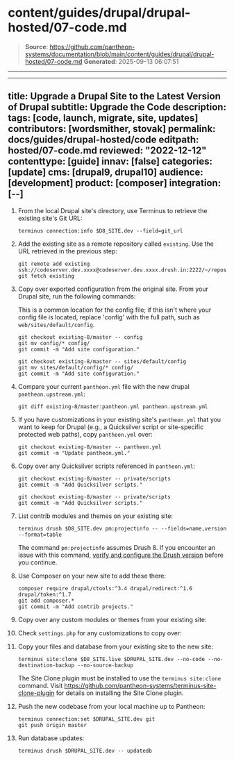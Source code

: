 # content/guides/drupal/drupal-hosted/07-code.md

> **Source**: https://github.com/pantheon-systems/documentation/blob/main/content/guides/drupal/drupal-hosted/07-code.md
> **Generated**: 2025-09-13 06:07:51

---

---
title: Upgrade a Drupal Site to the Latest Version of Drupal
subtitle: Upgrade the Code
description: 
tags: [code, launch, migrate, site, updates]
contributors: [wordsmither, stovak]
permalink: docs/guides/drupal-hosted/code
editpath: hosted/07-code.md
reviewed: "2022-12-12"
contenttype: [guide]
innav: [false]
categories: [update]
cms: [drupal9, drupal10]
audience: [development]
product: [composer]
integration: [--]
---

1. From the local Drupal site's directory, use Terminus to retrieve the existing site's Git URL:

    ```bash{promptUser: user}
    terminus connection:info $D8_SITE.dev --field=git_url
    ```

1. Add the existing site as a remote repository called `existing`. Use the URL retrieved in the previous step:

    ```bash{promptUser: user}
    git remote add existing ssh://codeserver.dev.xxxx@codeserver.dev.xxxx.drush.in:2222/~/repository.git
    git fetch existing
    ```

1. Copy over exported configuration from the original site. From your Drupal site, run the following commands:

    <TabList>

    <Tab title="With Nested Docroot" id="code-docroot" active={true}>

    This is a common location for the config file; if this isn't where your config file is located, replace 'config' with the full path, such as `web/sites/default/config`.

    ```bash{promptUser:user}
    git checkout existing-8/master -- config
    git mv config/* config/
    git commit -m "Add site configuration."
    ```

    </Tab>

    <Tab title="Without Nested Docroot" id="code-nodocroot">

    ```bash{promptUser:user}
    git checkout existing-8/master -- sites/default/config
    git mv sites/default/config/* config/
    git commit -m "Add site configuration."
    ```

    </Tab>

    </TabList>

1. Compare your current `pantheon.yml` file with the new drupal `pantheon.upstream.yml`:

    ```bash{promptUser: user}
    git diff existing-8/master:pantheon.yml pantheon.upstream.yml
    ```

1. If you have customizations in your existing site's `pantheon.yml` that you want to keep for Drupal (e.g., a Quicksilver script or site-specific protected web paths), copy `pantheon.yml` over:

    ```bash{promptUser: user}
    git checkout existing-8/master -- pantheon.yml
    git commit -m "Update pantheon.yml."
    ```

1. Copy over any Quicksilver scripts referenced in `pantheon.yml`:

    <TabList>

    <Tab title="With Nested Docroot" id="code-docroot" active={true}>

      ```bash{promptUser: user}
      git checkout existing-8/master -- private/scripts
      git commit -m "Add Quicksilver scripts."
      ```

    </Tab>

    <Tab title="Without Nested Docroot" id="code-nodocroot">

      ```bash{promptUser: user}
      git checkout existing-8/master -- private/scripts
      git commit -m "Add Quicksilver scripts."
      ```

    </Tab>

    </TabList>

1. List contrib modules and themes on your existing site:

    ```bash{promptUser: user}
    terminus drush $D8_SITE.dev pm:projectinfo -- --fields=name,version --format=table
    ```

    The command `pm:projectinfo` assumes Drush 8. If you encounter an issue with this command, [verify and configure the Drush version](/guides/drush/drush-versions) before you continue.

1. Use Composer on your new site to add these there:

    ```bash{promptUser: user}
    composer require drupal/ctools:^3.4 drupal/redirect:^1.6 drupal/token:^1.7
    git add composer.*
    git commit -m "Add contrib projects."
    ```

1. Copy over any custom modules or themes from your existing site:

     <Partial file="drupal/custom-modules-themes-no-docroot.md" />

1. Check `settings.php` for any customizations to copy over:

     <Partial file="drupal/custom-settings-no-docroot.md" />

1. Copy your files and database from your existing site to the new site:

    ```bash{promptUser: user}
    terminus site:clone $D8_SITE.live $DRUPAL_SITE.dev --no-code --no-destination-backup --no-source-backup
    ```
    <Alert type="info" title="Note">
    
     The Site Clone plugin must be installed to use the `terminus site:clone` command. Visit <https://github.com/pantheon-systems/terminus-site-clone-plugin> for details on installing the Site Clone plugin.
     
    </Alert>
  
1. Push the new codebase from your local machine up to Pantheon:

    ```bash{promptUser: user}
    terminus connection:set $DRUPAL_SITE.dev git
    git push origin master
   ```

1. Run database updates:

    ```bash{promptUser: user}
    terminus drush $DRUPAL_SITE.dev -- updatedb
    ```
